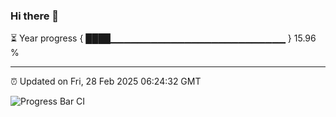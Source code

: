 ### Hi there 👋

⏳ Year progress { ████▁▁▁▁▁▁▁▁▁▁▁▁▁▁▁▁▁▁▁▁▁▁▁▁▁▁ } 15.96 %

---

⏰ Updated on Fri, 28 Feb 2025 06:24:32 GMT

![Progress Bar CI](https://github.com/liununu/liununu/workflows/Progress%20Bar%20CI/badge.svg)
